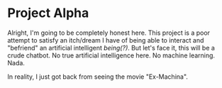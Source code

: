 Project Alpha
=============

Alright, I'm going to be completely honest here. This project is a poor attempt to satisfy an itch/dream I have of being able to interact and "befriend" an artificial intelligent *being(?)*. But let's face it, this will be a crude chatbot. No true artificial intelligence here. No machine learning. Nada.

In reality, I just got back from seeing the movie "Ex-Machina".
